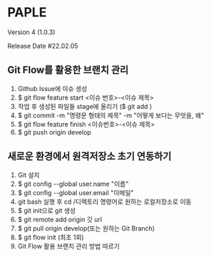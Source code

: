 
# PAPLE

Version 4 (1.0.3)

Release Date #22.02.05

## Git Flow를 활용한 브랜치 관리

1. Github Issue에 이슈 생성
2. $ git flow feature start <이슈 번호>-<이슈 제목>
3. 작업 후 생성된 파일들 stage에 올리기 ($ git add )
4. $ git commit -m "명령문 형태의 제목" -m "어떻게 보다는 무엇을, 왜"
5. $ git flow feature finish <이슈번호>-<이슈 제목>
6. $ git push origin develop

## 새로운 환경에서 원격저장소 초기 연동하기
1. Git 설치
2. $ git config --global user.name "이름"
3. $ git config --global user.email "이메일"
4. git bash 실행 후 cd /디렉토리 명령어로 원하는 로컬저장소로 이동
5. $ git init으로 git 생성
6. $ git remote add origin 깃 url
7. $ git pull origin develop(또는 원하는 Git Branch) 
8. $ git flow init (최초 1회)
9. Git Flow 활용 브랜치 관리 방법 따르기

